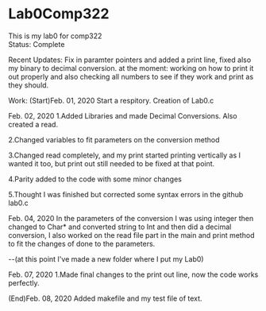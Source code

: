 # Lab0Comp322

This is my lab0 for comp322                 
Status: Complete                      

Recent Updates: Fix in paramter pointers and added a print line, fixed also my binary to decimal conversion.
at the moment: working on how to print it out properly and also checking all numbers to see if they work and print as they should.

Work:
(Start)Feb. 01, 2020
Start a respitory. Creation of Lab0.c

Feb. 02, 2020 
1.Added Libraries and made Decimal Conversions. Also created a read.

2.Changed variables to fit parameters on the conversion method

3.Changed read completely, and my print started printing vertically as I 
wanted it too, but print out still needed to be fixed at that point.

4.Parity added to the code with some minor changes

5.Thought I was finished but corrected some syntax errors in the 
github lab0.c

Feb. 04, 2020
In the parameters of the conversion I was using integer then changed to 
Char* and converted string to Int and then did a decimal conversion, 
I also worked on the read file part in the main and print method to fit the 
changes of done to the parameters. 

--(at this point I've made a new folder where I put my Lab0)

Feb. 07, 2020
1.Made final changes to the print out line, now the code works perfectly.

(End)Feb. 08, 2020
Added makefile and my test file of text.

